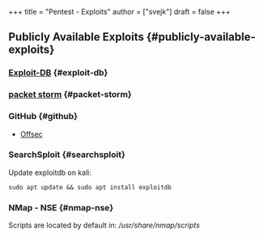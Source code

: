 +++
title = "Pentest - Exploits"
author = ["svejk"]
draft = false
+++

## Publicly Available Exploits {#publicly-available-exploits}


### [Exploit-DB](https://www.exploit-db.com/) {#exploit-db}


### [packet storm](https://packetstormsecurity.com/) {#packet-storm}


### GitHub {#github}

-   [Offsec](https://github.com/offensive-security)


### SearchSploit {#searchsploit}

Update exploitdb on kali:

```shell { linenos=true, linenostart=1 }
sudo apt update && sudo apt install exploitdb
```


### NMap - NSE {#nmap-nse}

Scripts are located by default in: _/usr/share/nmap/scripts_
